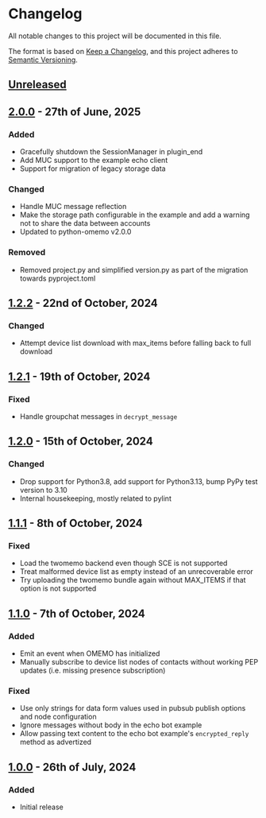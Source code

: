 # Changelog

All notable changes to this project will be documented in this file.

The format is based on [Keep a Changelog](https://keepachangelog.com/en/1.0.0/), and this project adheres to [Semantic Versioning](https://semver.org/spec/v2.0.0.html).

## [Unreleased]

## [2.0.0] - 27th of June, 2025

### Added
- Gracefully shutdown the SessionManager in plugin_end
- Add MUC support to the example echo client
- Support for migration of legacy storage data

### Changed
- Handle MUC message reflection
- Make the storage path configurable in the example and add a warning not to share the data between accounts
- Updated to python-omemo v2.0.0

### Removed
- Removed project.py and simplified version.py as part of the migration towards pyproject.toml

## [1.2.2] - 22nd of October, 2024

### Changed
- Attempt device list download with max_items before falling back to full download

## [1.2.1] - 19th of October, 2024

### Fixed
- Handle groupchat messages in `decrypt_message`

## [1.2.0] - 15th of October, 2024

### Changed
- Drop support for Python3.8, add support for Python3.13, bump PyPy test version to 3.10
- Internal housekeeping, mostly related to pylint

## [1.1.1] - 8th of October, 2024

### Fixed
- Load the twomemo backend even though SCE is not supported
- Treat malformed device list as empty instead of an unrecoverable error
- Try uploading the twomemo bundle again without MAX_ITEMS if that option is not supported

## [1.1.0] - 7th of October, 2024

### Added
- Emit an event when OMEMO has initialized
- Manually subscribe to device list nodes of contacts without working PEP updates (i.e. missing presence subscription)

### Fixed
- Use only strings for data form values used in pubsub publish options and node configuration
- Ignore messages without body in the echo bot example
- Allow passing text content to the echo bot example's `encrypted_reply` method as advertized

## [1.0.0] - 26th of July, 2024

### Added
- Initial release

[Unreleased]: https://github.com/Syndace/slixmpp-omemo/compare/v2.0.0...HEAD
[2.0.0]: https://github.com/Syndace/slixmpp-omemo/compare/v1.2.2...v2.0.0
[1.2.2]: https://github.com/Syndace/slixmpp-omemo/compare/v1.2.1...v1.2.2
[1.2.1]: https://github.com/Syndace/slixmpp-omemo/compare/v1.2.0...v1.2.1
[1.2.0]: https://github.com/Syndace/slixmpp-omemo/compare/v1.1.1...v1.2.0
[1.1.1]: https://github.com/Syndace/slixmpp-omemo/compare/v1.1.0...v1.1.1
[1.1.0]: https://github.com/Syndace/slixmpp-omemo/compare/v1.0.0...v1.1.0
[1.0.0]: https://github.com/Syndace/slixmpp-omemo/releases/tag/v1.0.0
